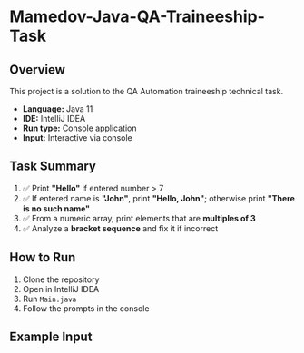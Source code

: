 # Mamedov-Java-QA-Traineeship-Task

## Overview

This project is a solution to the QA Automation traineeship technical task.

- **Language:** Java 11  
- **IDE:** IntelliJ IDEA  
- **Run type:** Console application  
- **Input:** Interactive via console

## Task Summary

1. ✅ Print **"Hello"** if entered number > 7  
2. ✅ If entered name is **"John"**, print **"Hello, John"**; otherwise print **"There is no such name"**  
3. ✅ From a numeric array, print elements that are **multiples of 3**  
4. ✅ Analyze a **bracket sequence** and fix it if incorrect  

## How to Run

1. Clone the repository  
2. Open in IntelliJ IDEA  
3. Run `Main.java`  
4. Follow the prompts in the console  

## Example Input

